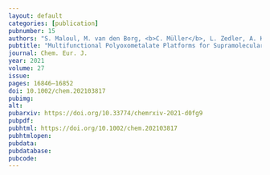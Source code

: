 ```yaml
---
layout: default
categories: [publication]
pubnumber: 15
authors: "S. Maloul, M. van den Borg, <b>C. Müller</b>, L. Zedler, A. K. Mengele, D. Gaissmaier, T. Jacob, S. Rau, B. Dietzek-Ivanšić, C. Streb"
pubtitle: "Multifunctional Polyoxometalate Platforms for Supramolecular Light‐driven Hydrogen Evolution"
journal: Chem. Eur. J.
year: 2021
volume: 27
issue:
pages: 16846–16852
doi: 10.1002/chem.202103817
pubimg:
alt:
pubarxiv: https://doi.org/10.33774/chemrxiv-2021-d0fg9
pubpdf: 
pubhtml: https://doi.org/10.1002/chem.202103817
pubhtmlopen: 
pubdata: 
pubdatabase: 
pubcode:
---
```

